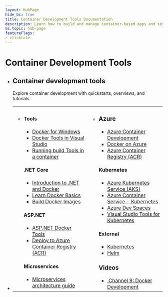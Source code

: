 ```yaml
---
layout: HubPage
hide_bc: true
title: Container Development Tools Documentation
description: Learn how to build and manage container-based apps and services. Get documentation, example code, tutorials, and more.
ms.topic: hub-page
featureFlags:
- clicktale
---
```

<div id="main" class="v2">
    <div class="container">
        <h1 class="visually-hidden">Container Development Tools</h1>
        <ul id="get-started1" class="cardsL">
            <li>
                <div class="container intro">
                    <h2 class="likeAnH1">Container development tools</h2>
                    <p>Explore container development with quickstarts, overviews, and tutorials.</p>
                </div>
            </li>
            <li>
                <table>
                    <tr>
                        <td width="50%">
                            <ul id="get-started1" class="cardsL">
                                <li>
                                    <div class="cardSize">
                                        <div class="cardPadding" style="padding-bottom: 0;">
                                            <div class="card">
                                                <div class="cardText">
                                                    <h4>Tools</h4>
                                                    <ul class="noBullet">
                                                        <li><a class="barLink" href="http://wwww.docker.com/docker-windows">Docker for Windows</a></li>
                                                        <li><a class="barLink" href="">Docker Tools in Visual Studio</a></li>
                                                        <li><a class="barLink" href="/visualstudio/install/build-tools-container">Running build Tools in a container</a></li>
                                                    </ul>
                                                </div>
                                            </div>
                                        </div>
                                    </div>
                                    <div class="cardSize">
                                        <div class="cardPadding" style="padding-bottom: 0;">
                                            <div class="card">
                                                <div class="cardText">
                                                    <h4>.NET Core</h4>
                                                    <ul class="noBullet">
                                                        <li><a class="barLink" href="/dotnet/core/docker/intro-net-docker">Introduction to .NET and Docker</a></li>
                                                        <li><a class="barLink" href="/dotnet/core/docker/docker-basics-dotnet-core">Learn Docker Basics</a></li>
                                                        <li><a class="barLink" href="/dotnet/core/docker/building-net-docker-images">Build Docker Images</a></li>
                                                    </ul>
                                                </div>
                                            </div>
                                        </div>
                                    </div>
                                    <div class="cardSize">
                                        <div class="cardPadding" style="padding-bottom: 0;">
                                            <div class="card">
                                                <div class="cardText">
                                                    <h4>ASP.NET</h4>
                                                    <ul class="noBullet">
                                                        <li><a class="barLink" href="/aspnet/core/host-and-deploy/docker/visual-studio-tools-for-docker?view=aspnetcore-2.1">ASP.NET Docker Tools</a></li>
                                                        <li><a class="barLink" href="/azure/vs-azure-tools-docker-hosting-web-apps-in-docker">Deploy to Azure Container Registry (ACR)</a></li>
                                                    </ul>
                                                </div>
                                            </div>
                                        </div>
                                    </div>
                                    <div class="cardSize">
                                        <div class="cardPadding" style="padding-bottom: 0;">
                                            <div class="card">
                                                <div class="cardText">
                                                    <h4>Microservices</h4>
                                                    <ul class="noBullet">
                                                        <li><a class="barLink" href="/dotnet/standard/containerized-lifecycle-architecture/">Microservices architecture guide</a></li>
                                                    </ul>
                                                </div>
                                            </div>
                                        </div>
                                    </div>
                                </li>
                            </ul>
                        </td>
                        <td>
                            <ul id="get-started2" class="cardsL">
                                <li>
                                    <div class="cardSize">
                                        <div class="cardPadding" style="padding-bottom: 0;">
                                            <div class="card">
                                                <div class="cardText">
                                                    <h3>Azure</h3>
                                                    <ul class="noBullet">
                                                        <li><a class="barLink" href="/azure/containers/">Azure Container Development</a></li>
                                                        <li><a class="barLink" href="/azure/docker/">Docker on Azure</a></li>
                                                        <li><a class="barLink" href="/azure/container-registry/">Azure Container Registry (ACR)</a></li>
                                                    </ul>
                                                </div>
                                            </div>
                                        </div>
                                    </div>
                                    <div class="cardSize">
                                        <div class="cardPadding" style="padding-bottom: 0;">
                                            <div class="card">
                                                <div class="cardText">
                                                    <h4>Kubernetes</h4>
                                                    <ul class="noBullet">
                                                        <li><a class="barLink" href="/azure/aks/">Azure Kubernetes Service (AKS)</a></li>
                                                        <li><a class="barLink" href="/azure/container-service/kubernetes">Azure Container Service - Kubernetes</a></li>
                                                        <li><a class="barLink" href="/azure/dev-spaces/">Azure Dev Spaces</a></li>
                                                        <li><a class="barLink" href="/visualstudio/kubernetes/">Visual Studio Tools for Kubernetes</a></li>
                                                    </ul>
                                                    <h4>External</h4>
                                                    <ul class="noBullet">
                                                        <li><a class="barLink" href="https://kubernetes.io">Kubernetes</a></li>
                                                        <li><a class="barLink" href="https://helm.sh">Helm</a></li>
                                                    </ul>
                                                </div>
                                            </div>
                                        </div>
                                    </div>
                                    <div class="cardSize">
                                        <div class="cardPadding" style="padding-bottom: 0;">
                                        <div class="card">
                                            <div class="cardText">
                                                <h3>Videos</h3>
                                                <ul class="noBullet">
                                                    <li>
                                                        <a class="barLink" href="https://channel9.msdn.com/Events/Visual-Studio/Visual-Studio-2017-Launch/T111">
                                                        <img src="/media/index/i_video.svg" alt="">
                                                        Channel 9: Docker Development
                                                    </a>
                                                </li>
                                            </ul>
                                        </div>
                                    </div>
                                </li>
                            </ul>
                        </td>
                    </tr>
                </table>
            </li>
        </ul>
    </div>
</div>
